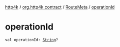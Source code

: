 [http4k](../../index.md) / [org.http4k.contract](../index.md) / [RouteMeta](index.md) / [operationId](./operation-id.md)

# operationId

`val operationId: `[`String`](https://kotlinlang.org/api/latest/jvm/stdlib/kotlin/-string/index.html)`?`